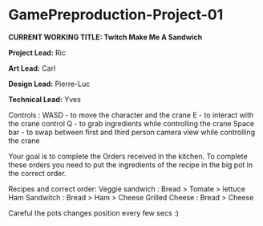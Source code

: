 # GamePreproduction-Project-01

**CURRENT WORKING TITLE: Twitch Make Me A Sandwich** 

**Project Lead:** Ric

**Art Lead:** Carl

**Design Lead:** Pierre-Luc

**Technical Lead:** Yves

Controls :
WASD - to move the character and the crane
E - to interact with the crane control
Q - to grab ingredients while controlling the crane
Space bar - to swap between first and third person camera view while controlling the crane

Your goal is to complete the Orders received in the kitchen. To complete these orders you need to
put the ingredients of the recipe in the big pot in the correct order.

Recipes and correct order: 
Veggie sandwich : Bread > Tomate > lettuce
Ham Sandwitch : Bread > Ham > Cheese
Grilled Cheese : Bread > Cheese

Careful the pots changes position every few secs :) 